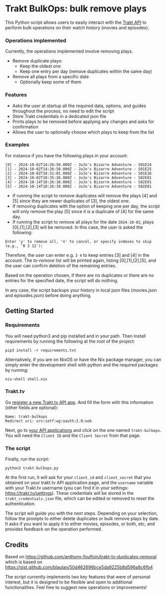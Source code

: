 Trakt BulkOps: bulk remove plays
===========  
This Python script allows users to easily interact with the [Trakt API](https://trakt.tv/b/api-docs) to perform bulk operations on their watch history (movies and episodes).

### Operations implemented
Currently, the operations implemented involve removing plays.
 - Remove duplicate plays:
   - Keep the oldest one
   - Keep one entry per day (remove duplicates within the same day)
 - Remove all plays from a specific date
   - Optionally keep some of them


### Features
- Asks the user at startup all the required data, options, and guides throughout the process, no need to edit the script
- Store Trakt credentials in a dedicated json file
- Prints plays to be removed before applying any changes and asks for confirmation
- Allows the user to optionally choose which plays to keep from the list



### Examples

For instance if you have the following plays in your account:

```
[0] - 2024-10-02T14:26:50.000Z - JoJo's Bizarre Adventure - S01E24
[1] - 2024-10-02T14:26:50.000Z - JoJo's Bizarre Adventure - S01E25
[2] - 2024-10-02T10:31:01.000Z - JoJo's Bizarre Adventure - S01E26
[3] - 2024-10-02T10:35:26.000Z - JoJo's Bizarre Adventure - S02E01
[4] - 2024-10-14T10:26:38.000Z - JoJo's Bizarre Adventure - S02E01
[5] - 2024-10-14T10:26:39.000Z - JoJo's Bizarre Adventure - S02E01
```

- If running the script to remove duplicates will remove the plays [4] and [5] since they are newer duplicates of [3], the oldest one.
- If removing duplicates with the option of keeping one per day, the script will only remove the play [5] since it is a duplicate of [4] for the same day.
- If running the script to remove all plays for the date `2024-10-02`, plays [0],[1],[2],[3] will be removed. In this case, the user is asked the following:
```
Enter 'y' to remove all, 'n' to cancel, or specify indexes to skip (e.g., '0 3 12'): 
```
Therefore, the user can enter e.g. `3 4` to keep entries [3] and [4] in the account. The _to-remove_ list will be printed again, listing [0],[1],[2],[5], and the user can confirm deletion of the remaining entries.

Based on the operation chosen, if there are no duplicates or there are no entries for the specified date, the script will do nothing.

In any case, the script backups your history in local json files (movies.json and episodes.json) before doing anything.
  
## Getting Started  
### Requirements
You will need python3 and pip installed and in your path.
Then install requirements by running the following at the root of the project:
```
pip3 install -r requirements.txt
```

Alternatively, if you are on NixOS or have the Nix package manager, you can simply enter the development shell with python and the required packages by running:
```
nix-shell shell.nix
```


### Trakt.tv  
  
Go [register a new Trakt.tv API app](https://trakt.tv/oauth/applications/new). And fill the form with this information (other fields are optional):  
  
```  
Name: trakt-bulkops
Redirect uri: urn:ietf:wg:oauth:2.0:oob  
```
  
Next, go to [your API applications](https://trakt.tv/oauth/applications) and click on the one named `trakt-bulkops`.
  You will need the `Client ID` and the `Client Secret` from that page.  

### The script  
Finally, run the script:
```  
python3 trakt-bulkops.py  
```
At the first run, it will ask for your `client_id` and `client_secret` that you obtained on your trakt.tv API application page, and the `username` variable with your Trakt.tv username (you can find it in your settings: https://trakt.tv/settings). These credentials will be stored in the `trakt_credentials.json` file, which can be edited or removed to reset the authentication.

The script will guide you with the next steps. Depending on your selection, follow the prompts to either delete duplicates or bulk remove plays by date. It asks if you want to apply it to either movies, episodes, or both, etc, and provides feedback on the operation performed.

## Credits 

Based on https://github.com/anthony-foulfoin/trakt-tv-duplicates-removal which is based on https://gist.github.com/blaulan/50d462696bce5da9225b8d596a8c6fb4

The script currently implements two key features that were of personal interest, but it is designed to be flexible and open to additional functionalities. Feel free to suggest new operations or improvements!